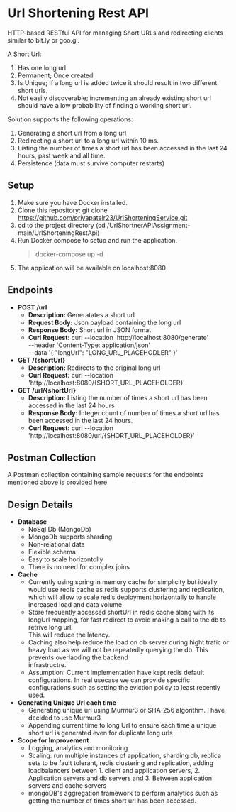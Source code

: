 
# Url Shortening Rest API

HTTP-based RESTful API for managing Short URLs and redirecting clients similar to bit.ly or goo.gl. 

A Short Url: 
1. Has one long url 
2. Permanent; Once created 
3. Is Unique; If a long url is added twice it should result in two different short urls. 
4. Not easily discoverable; incrementing an already existing short url should have a low probability of finding a working short url. 

Solution supports the following operations: 
1. Generating a short url from a long url 
2. Redirecting a short url to a long url within 10 ms. 
3. Listing the number of times a short url has been accessed in the last 24 hours, past week and all time. 
4. Persistence (data must survive computer restarts) 

## Setup
1. Make sure you have Docker installed.
2. Clone this repository:
   git clone https://github.com/priyapatelr23/UrlShorteningService.git
3. cd to the project directory (cd /UrlShortnerAPIAssignment-main/UrlShorteningRestApi)
4. Run Docker compose to setup and run the application.
   > docker-compose up -d
5. The application will be available on localhost:8080

## Endpoints
- **POST /url**
  - **Description:** Generatates a short url
  - **Request Body:** Json payload containing the long url
  - **Response Body:** Short url in JSON format
  - **Curl Request:** curl --location 'http://localhost:8080/generate' \
--header 'Content-Type: application/json' \
--data '{
    "longUrl": "LONG_URL_PLACEHODLER"
}'
- **GET /{shortUrl}**
  - **Description:** Redirects to the original long url
  - **Curl Request:** curl --location 'http://localhost:8080/{SHORT_URL_PLACEHOLDER}'
- **GET /url/{shortUrl}**
  - **Description:** Listing the number of times a short url has been accessed in the last 24 hours
  - **Response Body:** Integer count of number of times a short url has been accessed in the last 24 hours.
  - **Curl Request:** curl --location 'http://localhost:8080/url/{SHORT_URL_PLACEHOLDER}'

## Postman Collection

A Postman collection containing sample requests for the endpoints mentioned above is provided [here](https://drive.google.com/file/d/1ecZNyGesfmoGuawd3-VhzjAuw8gO69Ru/view?usp=sharing)

## Design Details
 - **Database**
      - NoSql Db (MongoDb)
      - MongoDb supports sharding
      - Non-relational data
      - Flexible schema
      - Easy to scale horizontolly
      - There is no need for complex joins
- **Cache**
     - Currently using spring in memory cache for simplicity but ideally would use redis cache as redis supports clustering and replication, which will allow to scale redis deployment horizontally to handle increased load and data volume
     - Store frequently accessed shortUrl in redis cache along with its longUrl mapping, for fast redirect to avoid making a call to the db to retrive long url.    
     This will reduce the latency.
     - Caching also help reduce the load on db server during hight trafic or heavy load as we will not be repeatedly querying the db. This prevents overlaoding the backend    
     infrastructre.
     - Assumption: Current implementation have kept redis default configurations. In real usecase we can provide specific configurations such as setting the eviction policy 
     to least recently used.
- **Generating Unique Url each time**
     - Generating unique url using Murmur3 or SHA-256 algorithm. I have decided to use Murmur3
     - Appending current time to long Url to ensure each time a unique short url is generated even for duplicate long urls
- **Scope for Improvement**
     - Logging, analytics and monitoring
     - Scaling:  run multiple instances of application, sharding db, replica sets to be fault tolerant, redis clustering and replication, adding loadbalancers between 1. client and application servers, 2. Application servers and db servers and 3. Between application servers and cache servers
     - mongoDB's aggregation framework to perform analytics such as getting the number of times short url has been accessed. 
